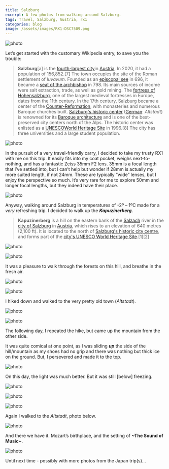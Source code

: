 ```yaml
---
title: Salzburg
excerpt: A few photos from walking around Salzburg.
tags: Travel, Salzburg, Austria, rx1
categories: blog
image: /assets/images/RX1-DSC7509.png
---
```



![photo](/assets/images/RX1-DSC7497.png)

Let’s get started with the customary Wikipedia entry, to save you the trouble:

> **Salzburg**[a] is the [fourth-largest city](https://en.wikipedia.org/wiki/List_of_cities_and_towns_in_Austria)in [Austria](https://en.wikipedia.org/wiki/Austria). In 2020, it had a population of 156,852.[7]
> The town occupies the site of the Roman settlement of *Iuvavum*. Founded as an [episcopal see](https://en.wikipedia.org/wiki/Episcopal_see) in 696, it became a [seat of the archbishop](https://en.wikipedia.org/wiki/Prince-Archbishopric_of_Salzburg) in 798. Its main sources of income were salt extraction, trade, as well as gold mining. The [fortress of Hohensalzburg](https://en.wikipedia.org/wiki/Hohensalzburg_Fortress), one of the largest medieval fortresses in Europe, dates from the 11th century. In the 17th century, Salzburg became a center of the [Counter-Reformation](https://en.wikipedia.org/wiki/Counter-Reformation), with monasteries and numerous Baroque churches built.
>[Salzburg's historic center](https://en.wikipedia.org/wiki/Historic_Centre_of_the_City_of_Salzburg) ([German](https://en.wikipedia.org/wiki/German_language): *Altstadt*) is renowned for its [Baroque architecture](https://en.wikipedia.org/wiki/Baroque_architecture) and is one of the best-preserved city centers north of the Alps. The historic center was enlisted as a [UNESCO](https://en.wikipedia.org/wiki/UNESCO)[World Heritage Site](https://en.wikipedia.org/wiki/World_Heritage_Site) in 1996.[8] The city has three universities and a large student population.

![photo](/assets/images/RX1-DSC7500.png)

In the pursuit of a very travel-friendly carry, I decided to take my trusty RX1 with me on this trip. It easily fits into my coat pocket, weighs next-to-nothing, and has a fantastic Zeiss 35mm F2 lens. 35mm is a focal length that I’ve settled into, but I can’t help but wonder if 28mm is actually my more suited length, if not 24mm. These are typically “wide” lenses, but I enjoy the perspective so much. It’s very rare for me to explore 50mm and longer focal lengths, but they indeed have their place.

![photo](/assets/images/RX1-DSC7501.png)

Anyway, walking around Salzburg in temperatures of -2º – 1ºC made for a *very* refreshing trip. I decided to walk up the ***Kapuzinerberg***.

> **Kapuzinerberg** is a hill on the eastern bank of the [Salzach](https://en.wikipedia.org/wiki/Salzach) river in the [city of Salzburg](https://en.wikipedia.org/wiki/Salzburg) in [Austria](https://en.wikipedia.org/wiki/Austria), which rises to an elevation of 640 metres (2,100 ft). It is located to the north of [Salzburg's historic city centre](https://en.wikipedia.org/wiki/Altstadt_Salzburg), and forms part of the [city's UNESCO World Heritage Site](https://en.wikipedia.org/wiki/Historic_Centre_of_the_City_of_Salzburg).[1][2]

![photo](/assets/images/RX1-DSC7502.png)

![photo](/assets/images/RX1-DSC7508.png)

It was a pleasure to walk through the forests on this hill, and breathe in the fresh air. 

![photo](/assets/images/RX1-DSC7509.png)

![photo](/assets/images/RX1-DSC7524.png)

I hiked down and walked to the very pretty old town (*Altstadt*).

![photo](/assets/images/RX1-DSC7528.png)

![photo](/assets/images/RX1-DSC7531.png)

The following day, I repeated the hike, but came up the mountain from the other side.

It was quite comical at one point, as I was sliding ***up*** the side of the hill/mountain as my shoes had no grip and there was nothing but thick ice on the ground. But, I persevered and made it to the top.

![photo](/assets/images/RX1-DSC7537.png)

On this day, the light was much better. But it was still [below] freezing.

![photo](/assets/images/RX1-DSC7538.png)

![photo](/assets/images/RX1-DSC7539.png)

![photo](/assets/images/RX1-DSC7540.png)

Again I walked to the *Altstadt*, photo below.

![photo](/assets/images/RX1-DSC7541.png)

And there we have it. Mozart’s birthplace, and the setting of **~The Sound of Music~**. 

![photo](/assets/images/RX1-DSC7546.png)

Until next time - possibly with more photos from the Japan trip(s)…
